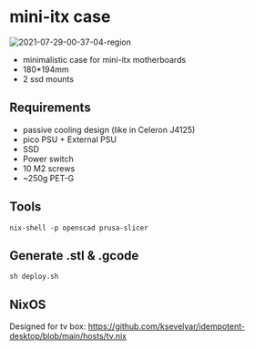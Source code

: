 # mini-itx case

![2021-07-29-00-37-04-region](https://user-images.githubusercontent.com/725959/127399547-038b64f2-606d-4b5e-9f14-ba24ff95835a.png)

* minimalistic case for mini-itx motherboards 
* 180*194mm
* 2 ssd mounts

## Requirements

* passive cooling design (like in Celeron J4125)
* pico PSU + External PSU
* SSD
* Power switch
* 10 M2 screws
* ~250g PET-G

## Tools

```
nix-shell -p openscad prusa-slicer
```

## Generate .stl & .gcode

```
sh deploy.sh
```

## NixOS

Designed for tv box: https://github.com/ksevelyar/idempotent-desktop/blob/main/hosts/tv.nix
